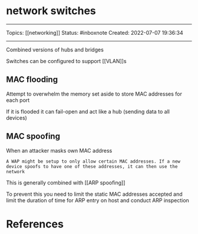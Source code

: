 # network switches
---
Topics: [[networking]]
Status: #inboxnote
Created: 2022-07-07 19:36:34

---

Combined versions of hubs and bridges

Switches can be configured to support [[VLAN]]s

## MAC flooding

Attempt to overwhelm the memory set aside to store MAC addresses for each port

If it is flooded it can fail-open and act like a hub (sending data to all devices)

## MAC spoofing

When an attacker masks own MAC address

```ad-example
A WAP might be setup to only allow certain MAC addresses. If a new device spoofs to have one of these addresses, it can then use the network
```

This is generally combined with [[ARP  spoofing]]

To prevent this you need to limit the static MAC addresses accepted and limit the duration of time for ARP entry on host and conduct ARP inspection

# References
